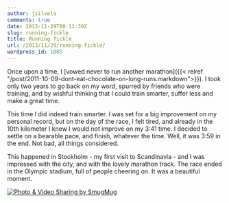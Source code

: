 ```yaml
---
author: jsilvela
comments: true
date: 2013-11-29T00:11:39Z
slug: running-fickle
title: Running fickle
url: /2013/11/29/running-fickle/
wordpress_id: 1085
---
```


Once upon a time, I
[vowed never to run another marathon]({{< relref "/post/2011-10-09-dont-eat-chocolate-on-long-runs.markdown">}}).
I took only two years to go back on my word, spurred by friends who were training, and by wishful thinking that I could train smarter, suffer less and make a great time.

This time I did indeed train smarter. I was set for a big improvement on my personal record, but on the day of the race, I felt tired, and already in the 10th kilometer I knew I would not improve on my 3:41 time. I decided to settle on a bearable pace, and finish, whatever the time. Well, it was 3:59 in the end. Not bad, all things considered.

This happened in Stockholm - my first visit to Scandinavia - and I was impressed with the city, and with the lovely marathon track. The race ended in the Olympic stadium, full of people cheering on. It was a beautiful moment.

[![Photo & Video Sharing by SmugMug](https://jsilvela.smugmug.com/Events/Stockholm-for-the-Marathon/i-8zfnWbb/0/S/732632-1078-0029s-2-S.jpg)](https://jsilvela.smugmug.com/Events/Stockholm-for-the-Marathon/i-8zfnWbb/A)
